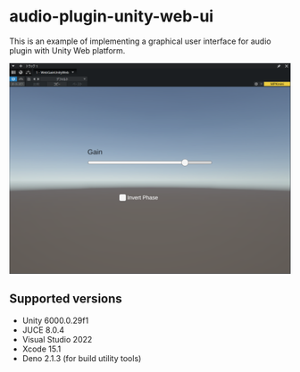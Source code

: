 # audio-plugin-unity-web-ui
This is an example of implementing a graphical user interface for audio plugin with Unity Web platform.

<img src="./docs/images/screen_shot.png" title="screeen shot">

## Supported versions

- Unity 6000.0.29f1
- JUCE 8.0.4
- Visual Studio 2022
- Xcode 15.1
- Deno 2.1.3 (for build utility tools)
